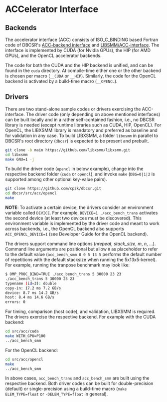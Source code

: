 # ACCelerator Interface

## Backends

The accelerator interface (ACC) consists of ISO_C_BINDING based Fortran code of DBCSR's [ACC-backend interface](https://github.com/cp2k/dbcsr/blob/develop/src/acc/acc.h) and [LIBSMM/ACC-interface](https://github.com/cp2k/dbcsr/blob/develop/src/acc/acc_libsmm.h). The interface is implemented by CUDA (for Nvidia GPUs), the HIP (for AMD GPUs), and the OpenCL accelerator backends.

The code for both the CUDA and the HIP backend is unified, and can be found in the `cuda` directory. At compile-time either one or the other backend is chosen per macro (`__CUDA` or `__HIP`). Similarly, the code for the OpenCL backend is activated by a build-time macro (`__OPENCL`).

## Drivers

There are two stand-alone sample codes or drivers exercising the ACC-interface. The driver code (only depending on above mentioned interfaces) can be built locally and in a rather self-contained fashion, i.e., no DBCSR library is needed (except runtime libraries such as CUDA, HIP, OpenCL). For OpenCL, the LIBXSMM library is mandatory and preferred as baseline and for validation in any case. To build LIBXSMM, a folder `libxsmm` in parallel to DBCSR's root directory (`dbcsr`) is expected to be present and prebuilt.

```bash
git clone -b main https://github.com/libxsmm/libxsmm.git
cd libxsmm
make GNU=1 -j
```

To build the driver code (`opencl` in below example), change into the respective backend folder (`cuda` or `opencl`), and invoke `make` (`DBG=0|1|2` is supported among other optional key-value pairs).

```bash
git clone https://github.com/cp2k/dbcsr.git
cd dbcsr/src/acc/opencl
make
```

**NOTE**: To activate a certain device, the drivers consider an environment variable called `DEVICE`. For example, `DEVICE=1 ./acc_bench_trans` activates the second device (at least two devices must be discovered). This environment variable is implemented by the driver code and meant to work across backends, i.e., the OpenCL backend also supports `ACC_OPENCL_DEVICE=1` (see Developer Guide for the OpenCL backend).

The drivers support command line options (_nrepeat_, _stack_size_, _m_, _n_, ...). Command line arguments are positional but allow `0` as placeholder to refer to the default value (`acc_bench_smm 0 0 5 13 5` performs the default number of repetitions with the default stacksize when running the 5x13x5-kernel). For example, running the tranpose benchmark may look like:

```bash
$ OMP_PROC_BIND=TRUE ./acc_bench_trans 5 30000 23 23
./acc_bench_trans 5 30000 23 23
typename (id=3): double
copy-in: 17.2 ms 7.2 GB/s
device: 8.7 ms 14.2 GB/s
host: 8.4 ms 14.6 GB/s
errors: 0
```

For timing, comparison (host code), and validation, LIBXSMM is required. The drivers exercise the respective backend. For example with the CUDA backend:

```bash
cd src/acc/cuda
make WITH_GPU=P100
../acc_bench_smm
```

For the OpenCL backend:

```bash
cd src/acc/opencl
make
../acc_bench_smm
```

In above cases, `acc_bench_trans` and `acc_bench_smm` are built using the respective backend. Both driver codes can be built for double-precision (default) or single-precision using a build-time macro (`make ELEM_TYPE=float` or `-DELEM_TYPE=float` in general).

